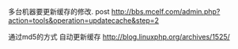 
多台机器要更新缓存的修改.
post
http://bbs.mcelf.com/admin.php?action=tools&operation=updatecache&step=2


通过md5的方式 自动更新缓存
http://blog.linuxphp.org/archives/1525/